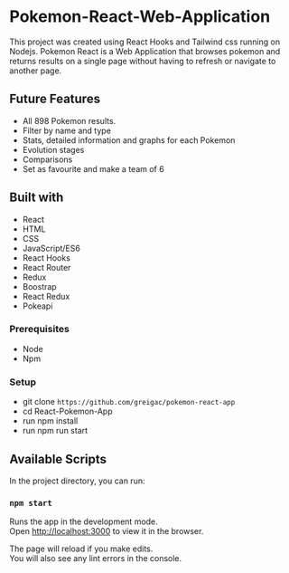# Pokemon-React-Web-Application

This project was created using React Hooks and Tailwind css running on Nodejs. Pokemon React is a Web Application
that browses pokemon and returns results on a single page without having to refresh or navigate to another page.

## Future Features
- All 898 Pokemon results. 
- Filter by name and type
- Stats, detailed information and graphs for each Pokemon
- Evolution stages
- Comparisons
- Set as favourite and make a team of 6

## Built with
- React
- HTML
- CSS
- JavaScript/ES6
- React Hooks
- React Router
- Redux
- Boostrap
- React Redux
- Pokeapi

### Prerequisites
- Node
- Npm

### Setup

- git clone `https://github.com/greigac/pokemon-react-app`
- cd React-Pokemon-App
- run npm install
- run npm run start

## Available Scripts

In the project directory, you can run:

### `npm start`

Runs the app in the development mode.\
Open [http://localhost:3000](http://localhost:3000) to view it in the browser.

The page will reload if you make edits.\
You will also see any lint errors in the console.